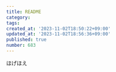 ```yaml
---
title: README
category:
tags:
created_at: '2023-11-02T18:50:22+09:00'
updated_at: '2023-11-02T18:56:36+09:00'
published: true
number: 683
---
```


ほげほえ
<style>
    main {
        animation: gradetion .5s infinite;
    }

    @keyframes gradetion {
        0%{
            background-image: linear-gradient(0deg, blue, yellow, red);
        }
        100%{
            background-image: linear-gradient(360deg, red, blue, yellow);
        }
    }
</style>

